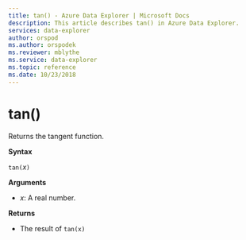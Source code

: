 ```yaml
---
title: tan() - Azure Data Explorer | Microsoft Docs
description: This article describes tan() in Azure Data Explorer.
services: data-explorer
author: orspod
ms.author: orspodek
ms.reviewer: mblythe
ms.service: data-explorer
ms.topic: reference
ms.date: 10/23/2018
---
```

# tan()

Returns the tangent function.

**Syntax**

`tan(`*x*`)`

**Arguments**

* *x*: A real number.

**Returns**

* The result of `tan(x)`